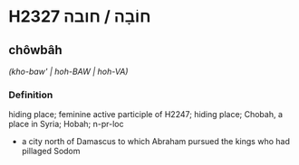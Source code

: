# H2327 חוֹבָה / חובה

## chôwbâh

_(kho-baw' | hoh-BAW | hoh-VA)_

### Definition

hiding place; feminine active participle of H2247; hiding place; Chobah, a place in Syria; Hobah; n-pr-loc

- a city north of Damascus to which Abraham pursued the kings who had pillaged Sodom
